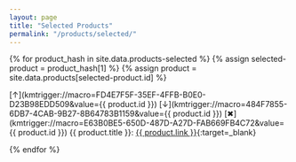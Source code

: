 ```yaml
---
layout: page
title: "Selected Products"
permalink: "/products/selected/"
---
```

{% for product_hash in site.data.products-selected %}
{% assign selected-product = product_hash[1] %}
{% assign product = site.data.products[selected-product.id] %}

[↑](kmtrigger://macro=FD4E7F5F-35EF-4FFB-B0E0-D23B98EDD509&value={{ product.id }})
[↓](kmtrigger://macro=484F7855-6DB7-4CAB-9B27-8B64783B1159&value={{ product.id }})
[✖︎](kmtrigger://macro=E63B0BE5-650D-487D-A27D-FAB669FB4C72&value={{ product.id }})
{{ product.title }}: [{{ product.link }}](product.link){:target=_blank}

{% endfor %}